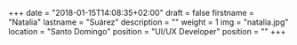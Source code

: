 +++
date = "2018-01-15T14:08:35+02:00"
draft = false
firstname = "Natalia"
lastname = "Suárez"
description = ""
weight = 1
img = "natalia.jpg"
location = "Santo Domingo"
position = "UI/UX Developer"
position = ""
+++
